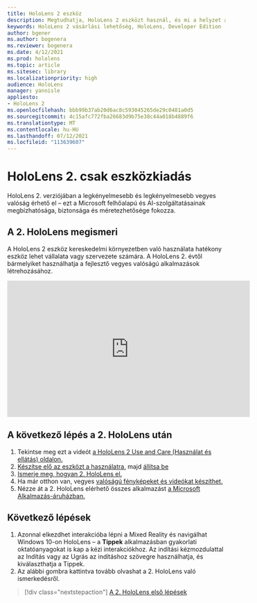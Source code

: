 ```yaml
---
title: HoloLens 2 eszköz
description: Megtudhatja, HoloLens 2 eszközt használ, és mi a helyzet a saját eszközének leszerzése után.
keywords: HoloLens 2 vásárlási lehetőség, HoloLens, Developer Edition
author: bgener
ms.author: bogenera
ms.reviewer: bogenera
ms.date: 4/12/2021
ms.prod: hololens
ms.topic: article
ms.sitesec: library
ms.localizationpriority: high
audience: HoloLens
manager: yannisle
appliesto:
- HoloLens 2
ms.openlocfilehash: bbb99b37ab20d6ac8c593045265de29c0481a0d5
ms.sourcegitcommit: 4c15afc772fba26683d9b75e38c44a018b4889f6
ms.translationtype: MT
ms.contentlocale: hu-HU
ms.lasthandoff: 07/12/2021
ms.locfileid: "113639607"
---
```

# <a name="hololens-2-device-only-edition"></a>HoloLens 2. csak eszközkiadás

HoloLens 2. verziójában a legkényelmesebb és legkényelmesebb vegyes valóság érhető el – ezt a Microsoft felhőalapú és AI-szolgáltatásainak megbízhatósága, biztonsága és méretezhetősége fokozza.

## <a name="learn-about-hololens-2"></a>A 2. HoloLens megismeri
A HoloLens 2 eszköz kereskedelmi környezetben való használata hatékony eszköz lehet vállalata vagy szervezete számára. A HoloLens 2. évtől bármelyiket használhatja a fejlesztő vegyes valóságú alkalmazások létrehozásához.

<iframe width="560" height="315" src="https://www.youtube.com/embed/XwOnHqiNAeU" frameborder="0" allow="accelerometer; autoplay; clipboard-write; encrypted-media; gyroscope; picture-in-picture" allowfullscreen></iframe>

## <a name="heres-what-to-do-next-with-the-hololens-2"></a>A következő lépés a 2. HoloLens után

1. Tekintse meg ezt a videót [a HoloLens 2 Use and Care (Használat és ellátás) oldalon.](/hololens/hololens2-maintenance##HoloLens-2-Use-and-Care)
1. [Készítse elő az eszközt a használatra,](/hololens/hololens2-setup) majd [állítsa be](/hololens/hololens2-start)
1. [Ismerje meg, hogyan 2. HoloLens el.](/hololens/holographic-home)
1. Ha már otthon van, vegyes [valóságú fényképeket és videókat készíthet.](/hololens/holographic-photos-and-videos)
1. Nézze át a 2. HoloLens elérhető összes alkalmazást [a Microsoft Alkalmazás-áruházban.](/hololens/holographic-store-apps)

## <a name="next-steps"></a>Következő lépések

1. Azonnal elkezdhet interakcióba lépni a Mixed Reality és navigálhat Windows 10-on HoloLens – a **Tippek** alkalmazásban gyakorlati oktatóanyagokat is kap a kézi interakciókhoz. Az indítási kézmozdulattal az Indítás vagy az Ugrás az indításhoz szövegre használhatja, és kiválaszthatja a Tippek.
1. Az alábbi gombra kattintva tovább olvashat a 2. HoloLens való ismerkedésről.

> [!div class="nextstepaction"]
> [A 2. HoloLens első lépések](hololens2-basic-usage.md)